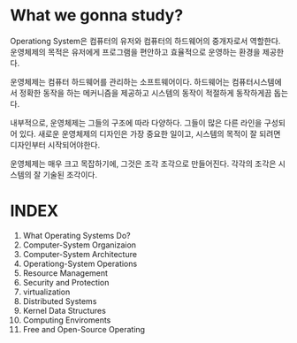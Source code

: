 # What we gonna study?

Operationg System은 컴퓨터의 유저와 컴퓨터의 하드웨어의 중개자로서 역할한다. 운영체제의 목적은 유저에게 프로그램을 편안하고 효율적으로 운영하는 환경을 제공한다.

운영체제는 컴퓨터 하드웨어를 관리하는 소프트웨어이다. 하드웨어는 컴퓨터시스템에서 정확한 동작을 하는 메커니즘을 제공하고 시스템의 동작이 적절하게 동작하게끔 돕는다.

내부적으로, 운영체제는 그들의 구조에 따라 다양하다. 그들이 많은 다른 라인을 구성되어 있다. 새로운 운영체제의 디자인은 가장 중요한 일이고, 시스템의 목적이 잘 되려면 디자인부터 시작되어야한다.

운영체제는 매우 크고 목잡하기에, 그것은 조각 조각으로 만들어진다. 각각의 조각은 시스템의 잘 기술된 조각이다.

# INDEX
1. What Operating Systems Do?
2. Computer-System Organizaion
3. Computer-System Architecture
4. Operationg-System Operations
5. Resource Management
6. Security and Protection
7. virtualization
7. Distributed Systems
9. Kernel Data Structures
10. Computing Enviroments
11. Free and Open-Source Operating